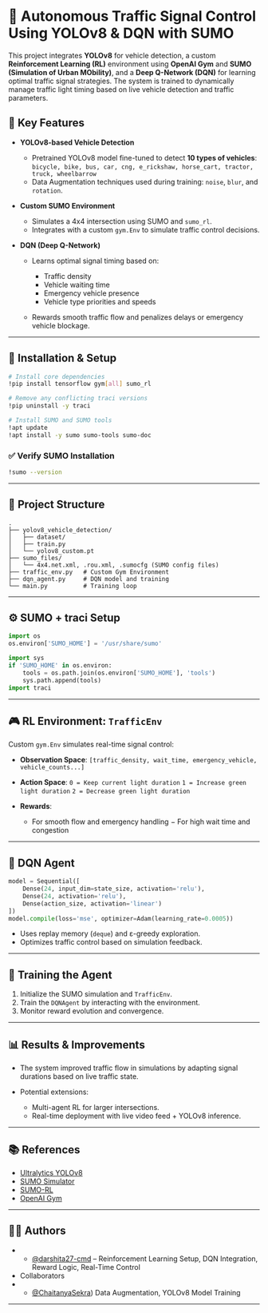 # 🚦 Autonomous Traffic Signal Control Using YOLOv8 & DQN with SUMO

This project integrates **YOLOv8** for vehicle detection, a custom **Reinforcement Learning (RL)** environment using **OpenAI Gym** and **SUMO (Simulation of Urban MObility)**, and a **Deep Q-Network (DQN)** for learning optimal traffic signal strategies. The system is trained to dynamically manage traffic light timing based on live vehicle detection and traffic parameters.

## 🧠 Key Features

* **YOLOv8-based Vehicle Detection**

  * Pretrained YOLOv8 model fine-tuned to detect **10 types of vehicles**:
    `bicycle, bike, bus, car, cng, e_rickshaw, horse_cart, tractor, truck, wheelbarrow`
  * Data Augmentation techniques used during training:
    `noise`, `blur`, and `rotation`.

* **Custom SUMO Environment**

  * Simulates a 4x4 intersection using SUMO and `sumo_rl`.
  * Integrates with a custom `gym.Env` to simulate traffic control decisions.

* **DQN (Deep Q-Network)**

  * Learns optimal signal timing based on:

    * Traffic density
    * Vehicle waiting time
    * Emergency vehicle presence
    * Vehicle type priorities and speeds
  * Rewards smooth traffic flow and penalizes delays or emergency vehicle blockage.

---

## 🧰 Installation & Setup

```bash
# Install core dependencies
!pip install tensorflow gym[all] sumo_rl

# Remove any conflicting traci versions
!pip uninstall -y traci

# Install SUMO and SUMO tools
!apt update
!apt install -y sumo sumo-tools sumo-doc
```

### ✅ Verify SUMO Installation

```bash
!sumo --version
```

---

## 📁 Project Structure

```
.
├── yolov8_vehicle_detection/
│   ├── dataset/
│   ├── train.py
│   └── yolov8_custom.pt
├── sumo_files/
│   └── 4x4.net.xml, .rou.xml, .sumocfg (SUMO config files)
├── traffic_env.py   # Custom Gym Environment
├── dqn_agent.py     # DQN model and training
└── main.py          # Training loop
```

---

## ⚙️ SUMO + traci Setup

```python
import os
os.environ['SUMO_HOME'] = '/usr/share/sumo'

import sys
if 'SUMO_HOME' in os.environ:
    tools = os.path.join(os.environ['SUMO_HOME'], 'tools')
    sys.path.append(tools)
import traci
```

---

## 🎮 RL Environment: `TrafficEnv`

Custom `gym.Env` simulates real-time signal control:

* **Observation Space**: `[traffic_density, wait_time, emergency_vehicle, vehicle_counts...]`
* **Action Space**:
  `0 = Keep current light duration`
  `1 = Increase green light duration`
  `2 = Decrease green light duration`
* **Rewards**:

  * For smooth flow and emergency handling
    − For high wait time and congestion

---

## 🧠 DQN Agent

```python
model = Sequential([
    Dense(24, input_dim=state_size, activation='relu'),
    Dense(24, activation='relu'),
    Dense(action_size, activation='linear')
])
model.compile(loss='mse', optimizer=Adam(learning_rate=0.0005))
```

* Uses replay memory (`deque`) and ε-greedy exploration.
* Optimizes traffic control based on simulation feedback.

---

## 🏁 Training the Agent

1. Initialize the SUMO simulation and `TrafficEnv`.
2. Train the `DQNAgent` by interacting with the environment.
3. Monitor reward evolution and convergence.

---

## 📊 Results & Improvements

* The system improved traffic flow in simulations by adapting signal durations based on live traffic state.
* Potential extensions:

  * Multi-agent RL for larger intersections.
  * Real-time deployment with live video feed + YOLOv8 inference.

---


## 📚 References

* [Ultralytics YOLOv8](https://github.com/ultralytics/ultralytics)
* [SUMO Simulator](https://www.eclipse.org/sumo/)
* [SUMO-RL](https://github.com/LucasAlegre/sumo-rl)
* [OpenAI Gym](https://github.com/openai/gym)

---

## 👨‍💻 Authors

* - [@darshita27-cmd](https://github.com/darshita27-cmd) – Reinforcement Learning Setup, DQN Integration, Reward Logic, Real-Time Control
* Collaborators
* - [@ChaitanyaSekra](https://github.com/ChaitanyaSekra)) Data Augmentation, YOLOv8 Model Training

  

---
